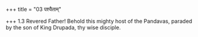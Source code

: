 +++
title = "03 पश्यैताम्"

+++
1.3 Revered Father! Behold this mighty host of the Pandavas, paraded by
the son of King Drupada, thy wise disciple.
